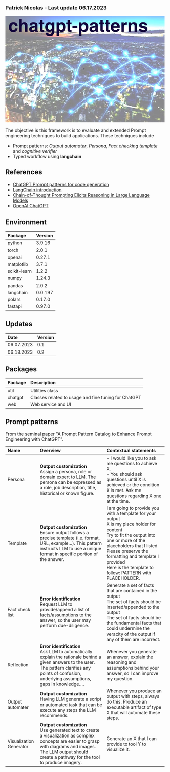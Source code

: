 ### Patrick Nicolas - Last update 06.17.2023

![Banner](images/telecom.jpeg)




The objective is this framework is to evaluate and extended Prompt engineering techniques to build applications. These techniques include
- Prompt patterns: *Output automater*, *Persona*, *Fact checking template* and *cognitive verifier*
- Typed workflow using **langchain**

## References 
- [ChatGPT Prompt patterns for code generation](http://patricknicolas.blogspot.com/2023/05/chatgpt-prompt-patterns-for-code.html)
- [LangChain introduction](https://python.langchain.com/en/latest/index.html)
- [Chain-of-Thought Prompting Elicits Reasoning in Large Language Models](https://arxiv.org/pdf/2201.11903.pdf)
- [OpenAI ChatGPT](https://openai.com/chatgpt)


## Environment
| Package      | Version |
|:-------------|:--------|
| python       | 3.9.16  |
| torch        | 2.0.1   |
| openai       | 0.27.1  |
| matplotlib   | 3.7.1   |
| scikit-learn | 1.2.2   |
| numpy        | 1.24.3  |
| pandas       | 2.0.2   |
| langchain    | 0.0.197 |
| polars       | 0.17.0  |
| fastapi      | 0.97.0  |


## Updates
| Date       | Version |
|:-----------|:--------|
| 06.07.2023 | 0.1     |
| 06.18.2023 | 0.2     |


## Packages
|Package|Description|
|:--|:--|
|util|Utilities class|
|chatgpt|Classes related to usage and fine tuning for ChatGPT|
|web|Web service and UI|


## Prompt patterns
From the seminal paper "A Prompt Pattern Catalog to Enhance Prompt Engineering with ChatGPT".

| Name    | Overview                                                                                                                                                              | Contextual statements                                                                                                                                                           |
|:--------|:----------------------------------------------------------------------------------------------------------------------------------------------------------------------|:--------------------------------------------------------------------------------------------------------------------------------------------------------------------------------|
| Persona | **Output customization**<br>Assign a persona, role or domain expert to LLM. The persona can be expressed as a role, job description, title, historical or known figure.| - I would like you to ask me questions to achieve X.<br>- You should ask questions until X is achieved or the condition X is met. Ask me questions regarding X one at the time. | 
| Template | **Output customization**<br>Ensure output follows a precise template (i.e. format, URL, example…). This pattern instructs LLM to use a unique format in specific portion of the answer.|I am going to provide you with a template for your output<br>X is my place holder for content<br>Try to fit the output into one or more of the placeholders that I listed<br>Please preserve the formatting and template I provided<br>Here is the template to follow: PATTERN with PLACEHOLDER.<br>|
|Fact check list|**Error identification**<br>Request LLM to provide/append a list of facts/assumptions to the answer, so the user may perform due-diligence.|Generate a set of facts that are contained in the output<br>The set of facts should be inserted/appended to the output<br>The set of facts should be the fundamental facts that could undermine the veracity of the output if any of them are incorrect.|
|Reflection|**Error identification**<br>Ask LLM to automatically explain the rationale behind a given answers to the user. The pattern clarifies any points of confusion, underlying assumptions, gaps in knowledge….|Whenever you generate an answer, explain the reasoning and assumptions behind your answer, so I can improve my question.|
|Output automater|**Output customization**<br>Having LLM generate a script or automated task that can be execute any steps the LLM recommends.|Whenever you produce an output with steps, always do this. Produce an executable artifact of type X that will automate these steps.|
|Visualization Generator|**Output customization**<br>Use generated text to create a visualization as complex concepts are easier to grasp with diagrams and images. The LLM output should create a pathway for the tool to produce imagery.|Generate an X that I can provide to tool Y to visualize it.|

